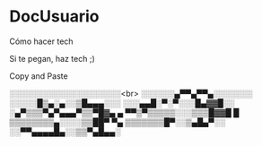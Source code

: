 # DocUsuario


Cómo hacer tech

Si te pegan, haz tech ;)

Copy and Paste

░░░░░░░░░░░░░░░░░░░░<br\>
░░░░░░▄▀▀▄▀▀▄░░░░░░░ 
░░░░░█▒▄░▄░░▒█▄▄▄░░░ 
░░░▄▄█░▀░▀░░░█▄▓▓█░░ 
░▄▀▒▒▒▀▄▀▄▄▄▀▒▒▀█▓▄ ▄
▀▀▒▀▒▒▒▒▒░░░▒▒▒█▓▓█ █
▒▒▒▒▒▒▒▒▄░░░░▒▒██▀ ▀▄
▒▒▒▒▒▒▒█▀░░▒▄█▄▀░░
 ░░▀▀▄▄▄▄█▄░░▒▒▀▄█▄▄░
